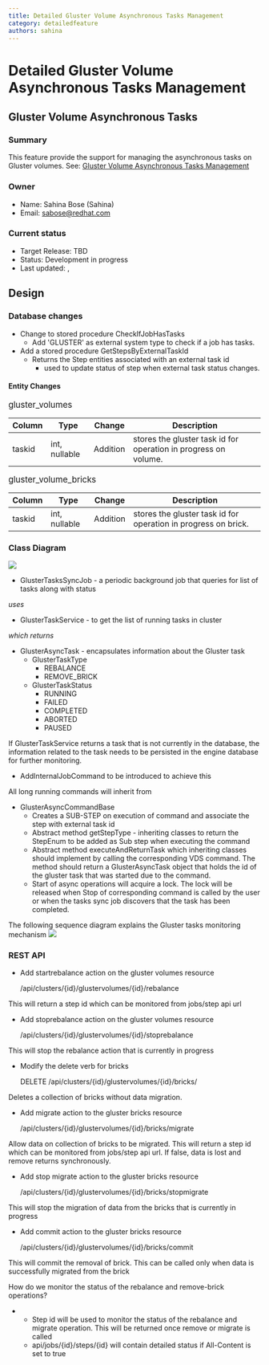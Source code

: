 ```yaml
---
title: Detailed Gluster Volume Asynchronous Tasks Management
category: detailedfeature
authors: sahina
---
```


# Detailed Gluster Volume Asynchronous Tasks Management

## Gluster Volume Asynchronous Tasks

### Summary

This feature provide the support for managing the asynchronous tasks on Gluster volumes. See: [Gluster Volume Asynchronous Tasks Management](/develop/release-management/features/gluster/gluster-volume-asynchronous-tasks-management.html)

### Owner

*   Name: Sahina Bose (Sahina)
*   Email: <sabose@redhat.com>

### Current status

*   Target Release: TBD
*   Status: Development in progress
*   Last updated: ,

## Design

### Database changes

*   Change to stored procedure CheckIfJobHasTasks
    -   Add 'GLUSTER' as external system type to check if a job has tasks.
*   Add a stored procedure GetStepsByExternalTaskId
    -   Returns the Step entities associated with an external task id
        -   used to update status of step when external task status changes.

#### Entity Changes

<big>gluster_volumes</big>

| Column | Type          | Change   | Description                                                     |
|--------|---------------|----------|-----------------------------------------------------------------|
| taskid | int, nullable | Addition | stores the gluster task id for operation in progress on volume. |

<big>gluster_volume_bricks</big>

| Column | Type          | Change   | Description                                                    |
|--------|---------------|----------|----------------------------------------------------------------|
| taskid | int, nullable | Addition | stores the gluster task id for operation in progress on brick. |

### Class Diagram

![](/images/wiki/GlusterAsyncTaskClassDiagram.png)

*   GlusterTasksSyncJob - a periodic background job that queries for list of tasks along with status

*uses*

*   GlusterTaskService - to get the list of running tasks in cluster

*which returns*

*   GlusterAsyncTask - encapsulates information about the Gluster task
    -   GlusterTaskType
        -   REBALANCE
        -   REMOVE_BRICK
    -   GlusterTaskStatus
        -   RUNNING
        -   FAILED
        -   COMPLETED
        -   ABORTED
        -   PAUSED

If GlusterTaskService returns a task that is not currently in the database, the information related to the task needs to be persisted in the engine database for further monitoring.

*   AddInternalJobCommand to be introduced to achieve this

All long running commands will inherit from

*   GlusterAsyncCommandBase
    -   Creates a SUB-STEP on execution of command and associate the step with external task id
    -   Abstract method getStepType - inheriting classes to return the StepEnum to be added as Sub step when executing the command
    -   Abstract method executeAndReturnTask which inheriting classes should implement by calling the corresponding VDS command. The method should return a GlusterAsyncTask object that holds the id of the gluster task that was started due to the command.
    -   Start of async operations will acquire a lock. The lock will be released when Stop of corresponding command is called by the user or when the tasks sync job discovers that the task has been completed.

The following sequence diagram explains the Gluster tasks monitoring mechanism ![](/images/wiki/GlusterTasksSeqDiagram.png)

### REST API

*   Add startrebalance action on the gluster volumes resource

      /api/clusters/{id}/glustervolumes/{id}/rebalance

This will return a step id which can be monitored from jobs/step api url

*   Add stoprebalance action on the gluster volumes resource

      /api/clusters/{id}/glustervolumes/{id}/stoprebalance

This will stop the rebalance action that is currently in progress

*   Modify the delete verb for bricks

      DELETE /api/clusters/{id}/glustervolumes/{id}/bricks/

Deletes a collection of bricks without data migration.

*   Add migrate action to the gluster bricks resource

       /api/clusters/{id}/glustervolumes/{id}/bricks/migrate

Allow data on collection of bricks to be migrated. This will return a step id which can be monitored from jobs/step api url. If false, data is lost and remove returns synchronously.

*   Add stop migrate action to the gluster bricks resource

      /api/clusters/{id}/glustervolumes/{id}/bricks/stopmigrate

This will stop the migration of data from the bricks that is currently in progress

*   Add commit action to the gluster bricks resource

      /api/clusters/{id}/glustervolumes/{id}/bricks/commit

This will commit the removal of brick. This can be called only when data is successfully migrated from the brick

How do we monitor the status of the rebalance and remove-brick operations?

*   -   Step id will be used to monitor the status of the rebalance and migrate operation. This will be returned once remove or migrate is called
    -   api/jobs/{id}/steps/{id} will contain detailed status if All-Content is set to true

